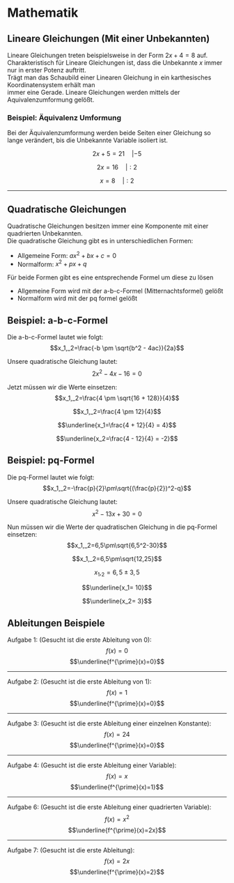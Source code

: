 # Mathematik

## Lineare Gleichungen (Mit einer Unbekannten)
Lineare Gleichungen treten beispielsweise in der Form $2x+4=8$ auf.  
Charakteristisch für Lineare Gleichungen ist, dass die Unbekannte $x$ immer nur in erster Potenz auftritt.  
Trägt man das Schaubild einer Linearen Gleichung in ein karthesisches Koordinatensystem erhält man  
immer eine Gerade. Lineare Gleichungen werden mittels der Aquivalenzumformung gelößt.

### Beispiel: Äquivalenz Umformung
Bei der Äquivalenzumformung werden beide Seiten einer Gleichung so lange verändert, bis die Unbekannte Variable isoliert ist.

$$2x+5=21\quad|-5$$  

$$2x=16\quad|:2$$  

$$x=8\quad|:2$$  


---

## Quadratische Gleichungen
Quadratische Gleichungen besitzen immer eine Komponente mit einer quadrierten Unbekannten.  
Die quadratische Gleichung gibt es in unterschiedlichen Formen:

- Allgemeine Form: $ax^2+bx+c=0$
- Normalform: $x^2+px+q$

Für beide Formen gibt es eine entsprechende Formel um diese zu lösen

- Allgemeine Form wird mit der a-b-c-Formel (Mitternachtsformel) gelößt
- Normalform wird mit der pq formel gelößt

## Beispiel: a-b-c-Formel
Die a-b-c-Formel lautet wie folgt:  
$$x_1,_2=\frac{-b \pm \sqrt{b^2 - 4ac}}{2a}$$

Unsere quadratische Gleichung lautet:  
$$2x^2-4x-16=0$$

Jetzt müssen wir die Werte einsetzen:  
$$x_1,_2=\frac{4 \pm \sqrt{16 + 128}}{4}$$

$$x_1,_2=\frac{4 \pm 12}{4}$$

$$\underline{x_1=\frac{4 + 12}{4} = 4}$$

$$\underline{x_2=\frac{4 - 12}{4} = -2}$$


## Beispiel: pq-Formel
Die pq-Formel lautet wie folgt:  
$$x_1,_2=-\frac{p}{2}\pm\sqrt{(\frac{p}{2})^2-q}$$


Unsere quadratische Gleichung lautet:  
$$x^2-13x+30=0$$

Nun müssen wir die Werte der quadratischen Gleichung in die pq-Formel einsetzen:  
$$x_1,_2=6,5\pm\sqrt{6,5^2-30}$$

$$x_1,_2=6,5\pm\sqrt{12,25}$$

$$x_1,_2=6,5\pm 3,5$$

$$\underline{x_1= 10}$$

$$\underline{x_2= 3}$$





## Ableitungen Beispiele

Aufgabe 1: (Gesucht ist die erste Ableitung von 0):  
$$f(x)=0$$
$$\underline{f^{\prime}(x)=0}$$

---

Aufgabe 2: (Gesucht ist die erste Ableitung von 1):  
$$f(x)=1$$
$$\underline{f^{\prime}(x)=0}$$

---

Aufgabe 3: (Gesucht ist die erste Ableitung einer einzelnen Konstante):  
$$f(x)=24$$
$$\underline{f^{\prime}(x)=0}$$

---

Aufgabe 4: (Gesucht ist die erste Ableitung einer Variable):  
$$f(x)=x$$
$$\underline{f^{\prime}(x)=1}$$

---

Aufgabe 6: (Gesucht ist die erste Ableitung einer quadrierten Variable):  
$$f(x)=x^2$$
$$\underline{f^{\prime}(x)=2x}$$

---

Aufgabe 7: (Gesucht ist die erste Ableitung):  
$$f(x)=2x$$
$$\underline{f^{\prime}(x)=2}$$
